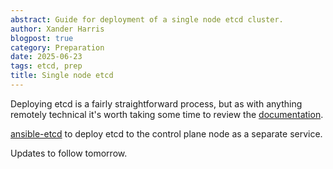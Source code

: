 ```yaml
---
abstract: Guide for deployment of a single node etcd cluster.
author: Xander Harris
blogpost: true
category: Preparation
date: 2025-06-23
tags: etcd, prep
title: Single node etcd
---
```


Deploying etcd is a fairly straightforward process, but as with anything
remotely technical it's worth taking some time to review the
[documentation](https://etcd.io/docs/v3.6/).


[ansible-etcd](https://github.com/edwardtheharris/ansible-etcd)
to deploy etcd to the control plane node as a separate service.

Updates to follow tomorrow.
